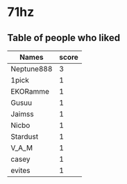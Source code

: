 # 71hz
## Table of people who liked
Names | score
--- | ---
Neptune888 | 3
1pick | 1
EKORamme | 1
Gusuu | 1
Jaimss | 1
Nicbo | 1
Stardust | 1
V_A_M | 1
casey | 1
evites | 1
